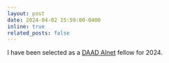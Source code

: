 ```yaml
---
layout: post
date: 2024-04-02 15:59:00-0400
inline: true
related_posts: false
---
```


I have been selected as a <a href="https://www.daad.de/en/the-daad/postdocnet/">DAAD AInet</a> fellow for 2024.
